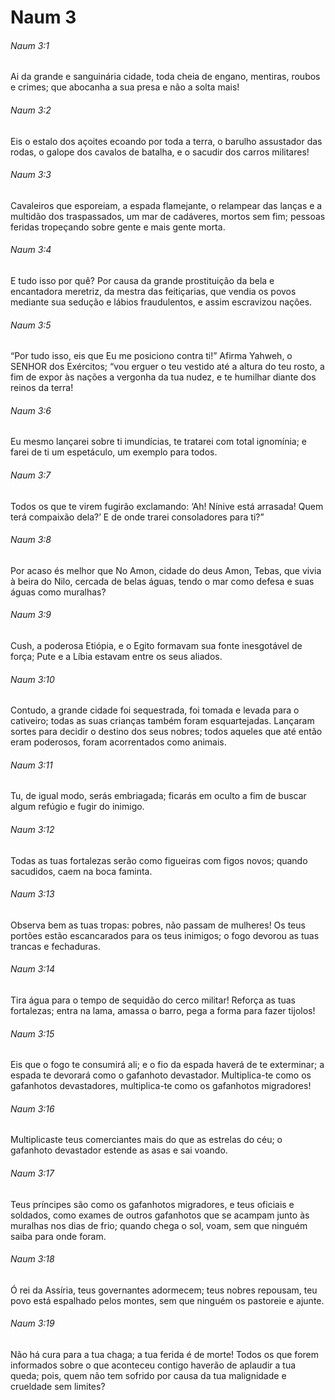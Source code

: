 # Naum 3

###### Naum 3:1

Ai da grande e sanguinária cidade, toda cheia de engano, mentiras, roubos e crimes; que abocanha a sua presa e não a solta mais!

###### Naum 3:2

Eis o estalo dos açoites ecoando por toda a terra, o barulho assustador das rodas, o galope dos cavalos de batalha, e o sacudir dos carros militares!

###### Naum 3:3

Cavaleiros que esporeiam, a espada flamejante, o relampear das lanças e a multidão dos traspassados, um mar de cadáveres, mortos sem fim; pessoas feridas tropeçando sobre gente e mais gente morta.

###### Naum 3:4

E tudo isso por quê? Por causa da grande prostituição da bela e encantadora meretriz, da mestra das feitiçarias, que vendia os povos mediante sua sedução e lábios fraudulentos, e assim escravizou nações.

###### Naum 3:5

“Por tudo isso, eis que Eu me posiciono contra ti!” Afirma Yahweh, o SENHOR dos Exércitos; “vou erguer o teu vestido até a altura do teu rosto, a fim de expor às nações a vergonha da tua nudez, e te humilhar diante dos reinos da terra!

###### Naum 3:6

Eu mesmo lançarei sobre ti imundícias, te tratarei com total ignomínia; e farei de ti um espetáculo, um exemplo para todos.

###### Naum 3:7

Todos os que te virem fugirão exclamando: ‘Ah! Nínive está arrasada! Quem terá compaixão dela?’ E de onde trarei consoladores para ti?”

###### Naum 3:8

Por acaso és melhor que No Amon, cidade do deus Amon, Tebas, que vivia à beira do Nilo, cercada de belas águas, tendo o mar como defesa e suas águas como muralhas?

###### Naum 3:9

Cush, a poderosa Etiópia, e o Egito formavam sua fonte inesgotável de força; Pute e a Líbia estavam entre os seus aliados.

###### Naum 3:10

Contudo, a grande cidade foi sequestrada, foi tomada e levada para o cativeiro; todas as suas crianças também foram esquartejadas. Lançaram sortes para decidir o destino dos seus nobres; todos aqueles que até então eram poderosos, foram acorrentados como animais.

###### Naum 3:11

Tu, de igual modo, serás embriagada; ficarás em oculto a fim de buscar algum refúgio e fugir do inimigo.

###### Naum 3:12

Todas as tuas fortalezas serão como figueiras com figos novos; quando sacudidos, caem na boca faminta.

###### Naum 3:13

Observa bem as tuas tropas: pobres, não passam de mulheres! Os teus portões estão escancarados para os teus inimigos; o fogo devorou as tuas trancas e fechaduras.

###### Naum 3:14

Tira água para o tempo de sequidão do cerco militar! Reforça as tuas fortalezas; entra na lama, amassa o barro, pega a forma para fazer tijolos!

###### Naum 3:15

Eis que o fogo te consumirá ali; e o fio da espada haverá de te exterminar; a espada te devorará como o gafanhoto devastador. Multiplica-te como os gafanhotos devastadores, multiplica-te como os gafanhotos migradores!

###### Naum 3:16

Multiplicaste teus comerciantes mais do que as estrelas do céu; o gafanhoto devastador estende as asas e sai voando.

###### Naum 3:17

Teus príncipes são como os gafanhotos migradores, e teus oficiais e soldados, como exames de outros gafanhotos que se acampam junto às muralhas nos dias de frio; quando chega o sol, voam, sem que ninguém saiba para onde foram.

###### Naum 3:18

Ó rei da Assíria, teus governantes adormecem; teus nobres repousam, teu povo está espalhado pelos montes, sem que ninguém os pastoreie e ajunte.

###### Naum 3:19

Não há cura para a tua chaga; a tua ferida é de morte! Todos os que forem informados sobre o que aconteceu contigo haverão de aplaudir a tua queda; pois, quem não tem sofrido por causa da tua malignidade e crueldade sem limites?

